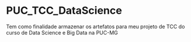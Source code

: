 # PUC_TCC_DataScience
Tem como finalidade armazenar os artefatos para meu projeto de TCC do curso de Data Science e Big Data na PUC-MG
